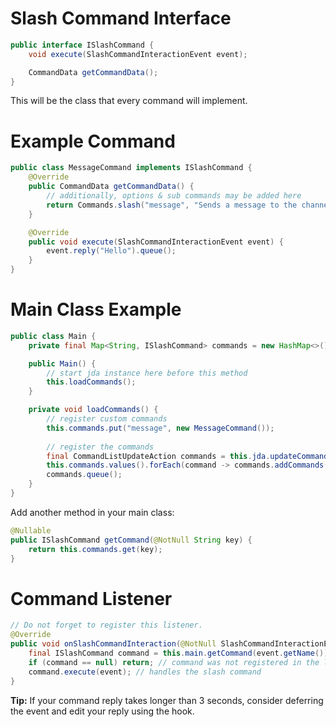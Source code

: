 # Slash Command Interface
```java
public interface ISlashCommand {
    void execute(SlashCommandInteractionEvent event);

    CommandData getCommandData();
}
```
This will be the class that every command will implement.

# Example Command
```java
public class MessageCommand implements ISlashCommand {
    @Override
    public CommandData getCommandData() {
        // additionally, options & sub commands may be added here
        return Commands.slash("message", "Sends a message to the channel this was executed in.");
    }

    @Override
    public void execute(SlashCommandInteractionEvent event) {
        event.reply("Hello").queue();
    }
}
```
# Main Class Example
```java
public class Main {
    private final Map<String, ISlashCommand> commands = new HashMap<>();

    public Main() {
        // start jda instance here before this method
        this.loadCommands();
    }

    private void loadCommands() {
        // register custom commands
        this.commands.put("message", new MessageCommand());
  
        // register the commands
        final CommandListUpdateAction commands = this.jda.updateCommands();
        this.commands.values().forEach(command -> commands.addCommands(commanfd.getCommandData()));
        commands.queue();
    }
}
```
Add another method in your main class:
```java
@Nullable
public ISlashCommand getCommand(@NotNull String key) {
    return this.commands.get(key);
}
```
# Command Listener
```java
// Do not forget to register this listener.
@Override
public void onSlashCommandInteraction(@NotNull SlashCommandInteractionEvent event) {
    final ISlashCommand command = this.main.getCommand(event.getName());
    if (command == null) return; // command was not registered in the loadCommands method
    command.execute(event); // handles the slash command
}
```
**Tip:** If your command reply takes longer than 3 seconds, consider deferring the event and edit your reply using the hook.